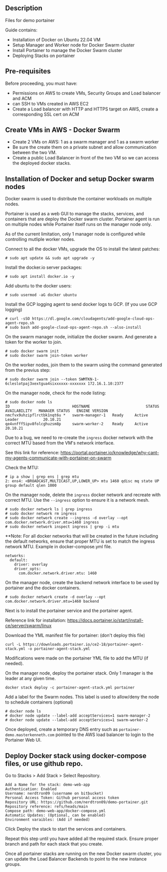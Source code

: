 ## Description
Files for demo portainer

Guide contains:

- Installation of Docker on Ubuntu 22.04 VM
- Setup Manager and Worker node for Docker Swarm cluster
- Install Portainer to manage the Docker Swarm cluster
- Deploying Stacks on portainer

## Pre-requisites
Before proceeding, you must have:

- Permissions on AWS to create VMs, Security Groups and Load balancer and ACM
- can SSH to VMs created in AWS EC2
- Create a Load balancer with HTTP and HTTPS target on AWS, create a corresponding SSL cert on ACM


## Create VMs in AWS - Docker Swarm

- Create 2 VMs on AWS: 1 as a swarm manager and 1 as a swarm worker
- Be sure the create them on a private subnet and allow communication between the two VM. 
- Create a public Load Balancer in front of the two VM so we can access the deployed docker stacks.

## Installation of Docker and setup Docker swarm nodes
Docker swarm is used to distribute the container workloads on multiple nodes.

Portainer is used as a web GUI to manage the stacks, services, and containers that are deploy the Docker swarm cluster. 
Portainer agent is run on multiple nodes while Portainer itself runs on the manager node only. 

As of the current limitation, only 1 manager node is configured while controlling mutliple worker nodes. 

Connect to all the docker VMs, upgrade the OS to install the latest patches:
```
# sudo apt update && sudo apt upgrade -y
```

Install the docker.io server packages:
```
# sudo apt install docker.io -y
```

Add ubuntu to the docker users:
```
# sudo usermod -aG docker ubuntu
```

Install the GCP logging agent to send docker logs to GCP. (If you use GCP logging)
```
# curl -sSO https://dl.google.com/cloudagents/add-google-cloud-ops-agent-repo.sh
# sudo bash add-google-cloud-ops-agent-repo.sh --also-install
```

On the swarm manager node, initialize the docker swarm. And generate a token for the worker to join.
```
# sudo docker swarm init
# sudo docker swarm join-token worker
```

On the worker nodes, join them to the swarm using the command generated from the previus step:
```
# sudo docker swarm join --token SWMTKN-1-6cleslotpaj3xextgua4sixxxxxx-xxxxxxx 172.16.1.10:2377
```

On the manager node, check for the node listing:
```
# sudo docker node ls 
ID                            HOSTNAME                         STATUS    AVAILABILITY   MANAGER STATUS   ENGINE VERSION
nmcfvx9uhzipflrctbk1nqt6u *   swarm-manager-1   Ready     Active         Leader           20.10.21
qe4vnfff5ipv8folcghuzsm8p     swarm-worker-2    Ready     Active                          20.10.21
```

Due to a bug, we need to re-create the `ingress` docker network with the correct MTU based from the VM's network interface.

See this link for reference: https://portal.portainer.io/knowledge/why-cant-my-agents-communicate-with-portainer-on-swarm

Check the MTU:
```
# ip a show | grep ens | grep mtu
2: ens4: <BROADCAST,MULTICAST,UP,LOWER_UP> mtu 1460 qdisc mq state UP group default qlen 1000
```

On the manager node, delete the `ingress` docker network and recreate with correct MTU. Use the `--ingress` option to ensure it is a network mesh. 
```
# sudo docker network ls | grep ingress
# sudo docker network rm ingress
# sudo docker network create --ingress -d overlay --opt com.docker.network.driver.mtu=1460 ingress
# sudo docker network inspect ingress | grep -i mtu
```

**Note: For all docker networks that will be created in the future including the default networks, ensure that proper MTU is set to match the ingress network MTU. Example in docker-compose.yml file.
```
networks:
  default:
    driver: overlay
    driver_opts:
      com.docker.network.driver.mtu: 1460
```

On the manager node, create the backend network interface to be used by portainer and the docker containers.
```
# sudo docker network create -d overlay --opt com.docker.network.driver.mtu=1460 backend
```


Next is to install the portainer service and the portainer agent. 

Reference link for installation: https://docs.portainer.io/start/install-ce/server/swarm/linux

Download the YML manifest file for portainer: (don't deploy this file)
```
curl -L https://downloads.portainer.io/ce2-18/portainer-agent-stack.yml -o portainer-agent-stack.yml
```

Modifications were made on the portainer YML file to add the MTU (if needed).

On the manager node, deploy the portainer stack. Only 1 manager is the leader at any given time.
```
docker stack deploy -c portainer-agent-stack.yml portainer
```

Add a label for the Swarm nodes. This label is used to allow/deny the node to schedule containers (optional)

```
# docker node ls
# docker node update --label-add acceptServices=1 swarm-manager-2 
# docker node update --label-add acceptServices=1 swarm-worker-2 
```

Once deployed, create a temporary DNS entry such as `portainer-demo.masterkenneth.com` pointed to the AWS load balancer to login to the Portainer Web UI.

## Deploy Docker stack using docker-compose files, or use github repo.

Go to Stacks > Add Stack > Select Repository. 

    Add a Name for the stack: demo-web-app
    Authentication: Enabled
    Username: nerdtron09 (username on bitbucket)
    Personal Access Token: Github personal access token
    Repository URL: https://github.com/nerdtron09/demo-portainer.git
    Repository reference: refs/heads/main
    Compose path: demo-web-app/docker-compose.yml
    Automatic Updates: (Optional, can be enabled)
    Environment varaibles: (Add if needed)

Click Deploy the stack to start the services and containers. 

Repeat this step until you have added all the required stack. Ensure proper branch and path for each stack that you create. 

Once all portainer stacks are running on the new Docker swarm cluster, you can update the Load Balancer Backends to point to the new instance groups.